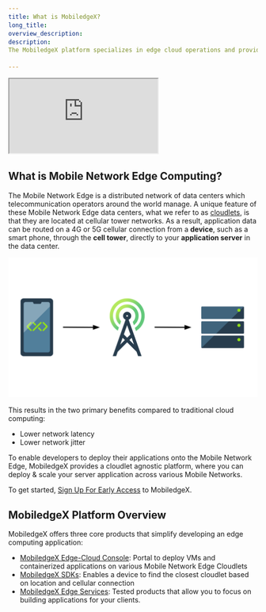 ```yaml
---
title: What is MobiledgeX?
long_title:
overview_description:
description:
The MobiledgeX platform specializes in edge cloud operations and provides an Edge-Cloud Console, SDKs, and other edge tools.

---
```

<div class="embed-responsive embed-responsive-16by9">
<!-- Youtube and Video -->
<iframe class="embed-responsive-item" src="https://www.youtube-nocookie.com/embed/r-VDeYxUVhw" ...>
</iframe>
</div>

## What is Mobile Network Edge Computing?

The Mobile Network Edge is a distributed network of data centers which telecommunication operators around the world manage. A unique feature of these Mobile Network Edge data centers, what we refer to as [cloudlets](/developer/deployments/deployment-workflow/cloudlets/index.md), is that they are located at cellular tower networks. As a result, application data can be routed on a 4G or 5G cellular connection from a **device**, such as a smart phone, through the **cell tower**, directly to your **application server** in the data center.

![MobiledgeX Data Flow diagram](/developer/assets/mobiledgex/data-path.png "MobiledgeX Data Flow diagram")

This results in the two primary benefits compared to traditional cloud computing:

- Lower network latency
- Lower network jitter

To enable developers to deploy their applications onto the Mobile Network Edge, MobiledgeX provides a cloudlet agnostic platform, where you can deploy &amp; scale your server application across various Mobile Networks.

To get started, [Sign Up For Early Access]() to MobiledgeX.

## MobiledgeX Platform Overview

MobiledgeX offers three core products that simplify developing an edge computing application:

- [MobiledgeX Edge-Cloud Console](/developer/product/mobiledgex-edge-cloud/index.md): Portal to deploy VMs and containerized applications on various Mobile Network Edge Cloudlets
- [MobiledgeX SDKs](/developer/product/mobiledgex-sdk/index.md): Enables a device to find the closest cloudlet based on location and cellular connection
- [MobiledgeX Edge Services](/developer/product/mobiledgex-edge-services/index.md): Tested products that allow you to focus on building applications for your clients.

